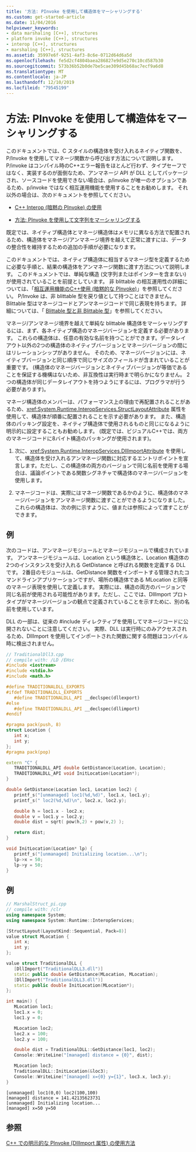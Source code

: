 ```yaml
---
title: '方法: PInvoke を使用して構造体をマーシャリングする'
ms.custom: get-started-article
ms.date: 11/04/2016
helpviewer_keywords:
- data marshaling [C++], structures
- platform invoke [C++], structures
- interop [C++], structures
- marshaling [C++], structures
ms.assetid: 35997e6f-9251-4af3-8c6e-0712d64d6a5d
ms.openlocfilehash: fe5d2cf4804baea286827e9d5e270c10cd587b30
ms.sourcegitcommit: 573b36b52b0de7be5cae309d45b68ac7ecf9a6d8
ms.translationtype: MT
ms.contentlocale: ja-JP
ms.lasthandoff: 12/10/2019
ms.locfileid: "79545199"
---
```

# <a name="how-to-marshal-structures-using-pinvoke"></a>方法: PInvoke を使用して構造体をマーシャリングする

このドキュメントでは、C スタイルの構造体を受け入れるネイティブ関数を、P/Invoke を使用してマネージ関数から呼び出す方法について説明します。 P/invoke はコンパイル時のC++エラー報告をほとんど行わず、タイプセーフではなく、実装するのが面倒なため、アンマネージ API が DLL としてパッケージされ、ソースコードを使用できない場合は、p/invoke が唯一のオプションであるため、p/invoke ではなく相互運用機能を使用することをお勧めします。 それ以外の場合は、次のドキュメントを参照してください。

- [C++ Interop (暗黙の PInvoke) の使用](../dotnet/using-cpp-interop-implicit-pinvoke.md)

- [方法: PInvoke を使用して文字列をマーシャリングする](../dotnet/how-to-marshal-strings-using-pinvoke.md)

既定では、ネイティブ構造体とマネージ構造体はメモリに異なる方法で配置されるため、構造体をマネージ/アンマネージ境界を越えて正常に渡すには、データの整合性を維持するための追加の手順が必要になります。

このドキュメントでは、ネイティブ構造体に相当するマネージ型を定義するために必要な手順と、結果の構造体をアンマネージ関数に渡す方法について説明します。 このドキュメントでは、単純な構造 (文字列またはポインターを含まない) が使用されていることを前提としています。 非 blittable の相互運用性の詳細については、「[相互運用機能のC++使用 (暗黙的な PInvoke)](../dotnet/using-cpp-interop-implicit-pinvoke.md)」を参照してください。 P/Invoke は、非 blittable 型を戻り値として持つことはできません。 Blittable 型はマネージコードとアンマネージコードで同じ表現を持ちます。 詳細については、「 [Blittable 型と非 Blittable 型](/dotnet/framework/interop/blittable-and-non-blittable-types)」を参照してください。

マネージ/アンマネージ境界を越えて単純な blittable 構造体をマーシャリングするには、まず、各ネイティブ構造のマネージバージョンを定義する必要があります。 これらの構造体は、任意の有効な名前を持つことができます。データレイアウト以外の2つの構造体のネイティブバージョンとマネージバージョンの間にはリレーションシップがありません。 そのため、マネージバージョンには、ネイティブバージョンと同じ順序で同じサイズのフィールドが含まれていることが重要です。 (構造体のマネージバージョンとネイティブバージョンが等価であることを保証する機構はないため、非互換性は実行時まで明らかになりません。 2つの構造体が同じデータレイアウトを持つようにするには、プログラマが行う必要があります)。

マネージ構造体のメンバーは、パフォーマンス上の理由で再配置されることがあるため、<xref:System.Runtime.InteropServices.StructLayoutAttribute> 属性を使用して、構造体が順番に配置されることを示す必要があります。 また、構造体のパッキング設定を、ネイティブ構造体で使用されるものと同じになるように明示的に設定することもお勧めします。 (既定では、ビジュアルC++では、両方のマネージコードに8バイト構造のパッキングが使用されます)。

1. 次に、<xref:System.Runtime.InteropServices.DllImportAttribute> を使用して、構造体を受け入れるアンマネージ関数に対応するエントリポイントを宣言します。ただし、この構造体の両方のバージョンで同じ名前を使用する場合は、議論ポイントである関数シグネチャで構造体のマネージバージョンを使用します。

1. マネージコードは、実際にはマネージ関数であるかのように、構造体のマネージバージョンをアンマネージ関数に渡すことができるようになりました。 これらの構造体は、次の例に示すように、値または参照によって渡すことができます。

## <a name="example"></a>例

次のコードは、アンマネージモジュールとマネージモジュールで構成されています。 アンマネージモジュールは、Location という構造体と、Location 構造体の2つのインスタンスを受け入れる GetDistance と呼ばれる関数を定義する DLL です。 2番目のモジュールは、GetDistance 関数をインポートする管理されたコマンドラインアプリケーションですが、場所の構造体である MLocation と同等のマネージ表現を使用して定義します。 実際には、構造の両方のバージョンで同じ名前が使用される可能性があります。ただし、ここでは、DllImport プロトタイプがマネージバージョンの観点で定義されていることを示すために、別の名前を使用しています。

DLL の一部は、従来の #include ディレクティブを使用してマネージコードに公開されないことに注意してください。 実際、DLL は実行時にのみアクセスされるため、DllImport を使用してインポートされた関数に関する問題はコンパイル時に検出されません。

```cpp
// TraditionalDll3.cpp
// compile with: /LD /EHsc
#include <iostream>
#include <stdio.h>
#include <math.h>

#define TRADITIONALDLL_EXPORTS
#ifdef TRADITIONALDLL_EXPORTS
   #define TRADITIONALDLL_API __declspec(dllexport)
#else
   #define TRADITIONALDLL_API __declspec(dllimport)
#endif

#pragma pack(push, 8)
struct Location {
   int x;
   int y;
};
#pragma pack(pop)

extern "C" {
   TRADITIONALDLL_API double GetDistance(Location, Location);
   TRADITIONALDLL_API void InitLocation(Location*);
}

double GetDistance(Location loc1, Location loc2) {
   printf_s("[unmanaged] loc1(%d,%d)", loc1.x, loc1.y);
   printf_s(" loc2(%d,%d)\n", loc2.x, loc2.y);

   double h = loc1.x - loc2.x;
   double v = loc1.y = loc2.y;
   double dist = sqrt( pow(h,2) + pow(v,2) );

   return dist;
}

void InitLocation(Location* lp) {
   printf_s("[unmanaged] Initializing location...\n");
   lp->x = 50;
   lp->y = 50;
}
```

## <a name="example"></a>例

```cpp
// MarshalStruct_pi.cpp
// compile with: /clr
using namespace System;
using namespace System::Runtime::InteropServices;

[StructLayout(LayoutKind::Sequential, Pack=8)]
value struct MLocation {
   int x;
   int y;
};

value struct TraditionalDLL {
   [DllImport("TraditionalDLL3.dll")]
   static public double GetDistance(MLocation, MLocation);
   [DllImport("TraditionalDLL3.dll")]
   static public double InitLocation(MLocation*);
};

int main() {
   MLocation loc1;
   loc1.x = 0;
   loc1.y = 0;

   MLocation loc2;
   loc2.x = 100;
   loc2.y = 100;

   double dist = TraditionalDLL::GetDistance(loc1, loc2);
   Console::WriteLine("[managed] distance = {0}", dist);

   MLocation loc3;
   TraditionalDLL::InitLocation(&loc3);
   Console::WriteLine("[managed] x={0} y={1}", loc3.x, loc3.y);
}
```

```Output
[unmanaged] loc1(0,0) loc2(100,100)
[managed] distance = 141.42135623731
[unmanaged] Initializing location...
[managed] x=50 y=50
```

## <a name="see-also"></a>参照

[C++ での明示的な PInvoke (DllImport 属性) の使用方法](../dotnet/using-explicit-pinvoke-in-cpp-dllimport-attribute.md)
